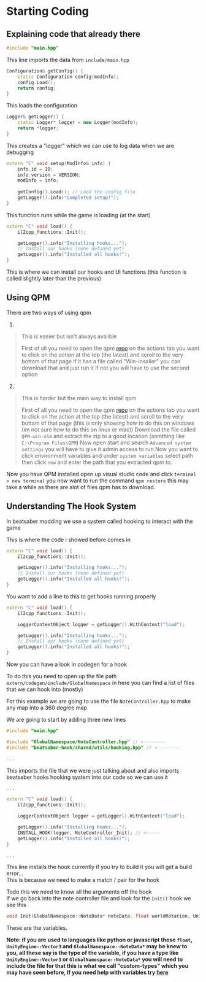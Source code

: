 # Starting Coding

## Explaining code that already there
<a id="explaining"></a>

```cpp
#include "main.hpp"
```
This line imports the data from `include/main.hpp`<br>

```cpp
Configuration& getConfig() {
    static Configuration config(modInfo);
    config.Load();
    return config;
}
```
This loads the configuration<br>

```cpp
Logger& getLogger() {
    static Logger* logger = new Logger(modInfo);
    return *logger;
}
```
This creates a "logger" which we can use to log data when we are debugging<br>

```cpp
extern "C" void setup(ModInfo& info) {
    info.id = ID;
    info.version = VERSION;
    modInfo = info;
	
    getConfig().Load(); // Load the config file
    getLogger().info("Completed setup!");
}
```
This function runs while the game is loading (at the start)<br>

```cpp
extern "C" void load() {
    il2cpp_functions::Init();

    getLogger().info("Installing hooks...");
    // Install our hooks (none defined yet)
    getLogger().info("Installed all hooks!");
}
```
This is where we can install our hooks and UI functions (this function is called slightly later than the previous)<br>

## Using QPM
<a id="qpm"></a>

There are two ways of using qpm

1)
> This is easier but isn't always avalible
> 
> First of all you need to open the qpm [repo](https://github.com/sc2ad/QuestPackageManager/actions) on the actions tab you want to click on the action at the top (the latest) and scroll to the very bottom of that page if it has a file called "Win-insaller" you can download that and just run it if not you will have to use the second option

2)
> This is harder but the main way to install qpm
>
> First of all you need to open the qpm [repo](https://github.com/sc2ad/QuestPackageManager/actions) on the actions tab you want to click on the action at the top (the latest) and scroll to the very bottom of that page (this is only showing how to do this on windows (im not sure how to do this on linux or mac))
> Download the file called `QPM-win-x64` and extract the zip to a good location (somthing like `C:\Program Files\QPM`)
> Now open start and search `Advanced system settings` you will have to give it admin access to run
> Now you want to click environment variables and under `system variables` select path then click `new` and enter the path that you extracted qpm to.

Now you have QPM installed open up visual studio code and click `terminal > new terminal` you now want to run the command `qpm restore` this may take a while as there are alot of files qpm has to download.

## Understanding The Hook System

In beatsaber modding we use a system called hooking to interact with the game

This is where the code i showed before comes in
```cpp
extern "C" void load() {
    il2cpp_functions::Init();

    getLogger().info("Installing hooks...");
    // Install our hooks (none defined yet)
    getLogger().info("Installed all hooks!");
}
```

You want to add a line to this to get hooks running properly

```cpp
extern "C" void load() {
    il2cpp_functions::Init();

    LoggerContextObject logger = getLogger().WithContext("load");

    getLogger().info("Installing hooks...");
    // Install our hooks (none defined yet)
    getLogger().info("Installed all hooks!");
}
```
Now you can have a look in codegen for a hook

To do this you need to open up the file path `extern/codegen/include/GlobalNamespace` in here you can find a list of files that we can hook into (mostly)

For this example we are going to use the file `NoteController.hpp` to make any map into a 360 degree map

We are going to start by adding three new lines


```cpp
#include "main.hpp"

#include "GlobalNamespace/NoteController.hpp" // <--------
#include "beatsaber-hook/shared/utils/hooking.hpp" // <--------

...
```
This imports the file that we were just talking about and also imports beatsaber hooks hooking system into our code so we can use it

```cpp
...

extern "C" void load() {
    il2cpp_functions::Init();

    LoggerContextObject logger = getLogger().WithContext("load");

    getLogger().info("Installing hooks...");
    INSTALL_HOOK(logger, NoteController_Init); // <-----
    getLogger().info("Installed all hooks!");
}

...
```
This line installs the hook currently if you try to build it you will get a build error...<br>
This is because we need to make a match / pair for the hook

Todo this we need to know all the arguments off the hook<br>
If we go back into the note controller file and look for the `Init()` hook we see this

```cpp
void Init(GlobalNamespace::NoteData* noteData, float worldRotation, UnityEngine::Vector3 moveStartPos, UnityEngine::Vector3 moveEndPos, UnityEngine::Vector3 jumpEndPos, float moveDuration, float jumpDuration, float jumpGravity, float endRotation, float uniformScale);
```

These are the variables.

**Note: if you are used to languages like python or javascript these `float`, `UnityEngine::Vector3` and `GlobalNamespace::NoteData*` may be knew to you, all these say is the type of the variable, if you have a type like `UnityEngine::Vector3` or `GlobalNamespace::NoteData*` you will need to include the file for that this is what we call "custom-types" which you may have seen before, If you need help with variables try [here](https://www.w3schools.com/cpp/cpp_variables.asp)**

